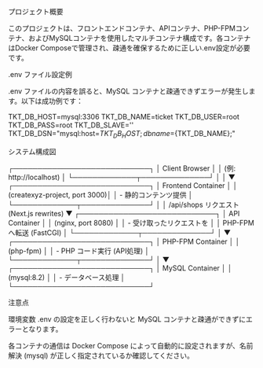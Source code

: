 プロジェクト概要

このプロジェクトは、フロントエンドコンテナ、APIコンテナ、PHP-FPMコンテナ、およびMySQLコンテナを使用したマルチコンテナ構成です。各コンテナはDocker Composeで管理され、疎通を確保するために正しい.env設定が必要です。

.env ファイル設定例

.env ファイルの内容を誤ると、MySQL コンテナと疎通できずエラーが発生します。以下は成功例です：

TKT_DB_HOST=mysql:3306
TKT_DB_NAME=ticket
TKT_DB_USER=root
TKT_DB_PASS=root
TKT_DB_SLAVE=''
TKT_DB_DSN="mysql:host=${TKT_DB_HOST};dbname=${TKT_DB_NAME};"

システム構成図

┌────────────────────────────┐
│       Client Browser       │
│  (例: http://localhost)    │
└─────────────┬──────────────┘
              │
              │
              ▼
┌────────────────────────────┐
│  Frontend Container        │
│ (createxyz-project, port 3000)│
│  - 静的コンテンツ提供        │
└─────────────┬──────────────┘
              │
              │  /api/shops リクエスト (Next.js rewrites)
              ▼
┌────────────────────────────┐
│     API Container          │
│    (nginx, port 8080)        │
│  - 受け取ったリクエストを   │
│    PHP-FPM へ転送 (FastCGI)  │
└─────────────┬──────────────┘
              │
              ▼
┌────────────────────────────┐
│      PHP-FPM Container     │
│         (php-fpm)          │
│ - PHP コード実行 (API処理)  │
└─────────────┬──────────────┘
              │
              ▼
┌────────────────────────────┐
│    MySQL Container         │
│      (mysql:8.2)           │
│  - データベース処理         │
└────────────────────────────┘

注意点

環境変数 .env の設定を正しく行わないと MySQL コンテナと疎通ができずにエラーとなります。

各コンテナの通信は Docker Compose によって自動的に設定されますが、名前解決 (mysql) が正しく指定されているか確認してください。

